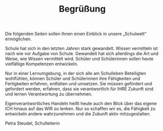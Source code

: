 ﻿---
layout: schule
title:  "Begrüßung"
published: true
---

Die folgenden Seiten sollen Ihnen einen Einblick in unsere „Schulwelt“ ermöglichen. 

Schule hat sich in den letzten Jahren stark gewandelt. Wissen vermitteln ist nach wie vor Aufgabe von Schule. Gewandelt hat sich allerdings die Art und Weise, wie Wissen vermittelt wird. Schüler und Schülerinnen sollen heute vielfältige Kompetenzen entwickeln. 

Nur in einer Lernumgebung, in der sich alle am Schulleben Beteiligten wohlfühlen, können Schüler und Schülerinnen ihre Fähigkeiten und Fertigkeiten erfahren, entfalten und umsetzen. Sie müssen gefördert und gefordert werden, erfahren, dass sie verantwortlich für IHRE Zukunft sind und lernen Verantwortung zu übernehmen.

Eigenverantwortliches Handeln heißt heute auch den Blick über das eigene ICH hinaus auf das WIR zu lenken. Nur so schaffen wir es, die Fähigkeit zu entwickeln andere wahrzunehmen und die Zukunft aktiv mitzugestalten.

Petra Steudel, Schulleiterin 